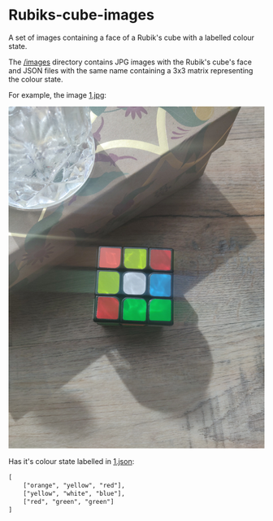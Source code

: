 # Rubiks-cube-images

A set of images containing a face of a Rubik's cube with a labelled colour state.

The [/images](/images) directory contains JPG images with the Rubik's cube's face and JSON files with the same name containing a 3x3 matrix representing the colour state.

For example, the image [1.jpg](/images/1.jpg):

![1.jpg](/images/1.jpg)

Has it's colour state labelled in [1.json](/images/1.json):

```
[
    ["orange", "yellow", "red"],
    ["yellow", "white", "blue"],
    ["red", "green", "green"]
]
```
